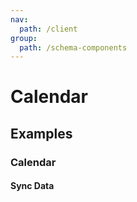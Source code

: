 ```yaml
---
nav:
  path: /client
group:
  path: /schema-components
---
```


# Calendar

## Examples

### Calendar

#### Sync Data

<code src="./demos/demo1.tsx" />
